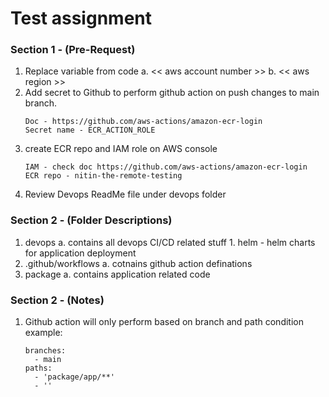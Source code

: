 # Test assignment

### Section 1 - (Pre-Request)

1. Replace variable from code
    a. << aws account number >>
    b. << aws region >>
2. Add secret to Github to perform github action on push changes to main branch.
    ```
    Doc - https://github.com/aws-actions/amazon-ecr-login
    Secret name - ECR_ACTION_ROLE
    ```
3. create ECR repo and IAM role on AWS console
    ```
    IAM - check doc https://github.com/aws-actions/amazon-ecr-login
    ECR repo - nitin-the-remote-testing
    ```
4. Review Devops ReadMe file under devops folder

### Section 2 - (Folder Descriptions)

1. devops
    a. contains all devops CI/CD related stuff
        1. helm - helm charts for application deployment
2. .github/workflows
    a. cotnains github action definations
3. package
    a. contains application related code


### Section 2 - (Notes)

1. Github action will only perform based on branch and path condition
example:
    ```
    branches:
      - main
    paths:
      - 'package/app/**'
      - ''
    ```

